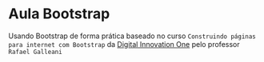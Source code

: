 # Aula Bootstrap

Usando Bootstrap de forma prática baseado no curso `Construindo páginas para internet com Bootstrap` da [Digital Innovation One](https://web.dio.me/home) pelo professor `Rafael Galleani`
